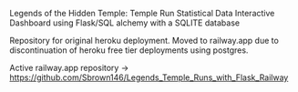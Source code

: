 Legends of the Hidden Temple: Temple Run Statistical Data Interactive Dashboard using Flask/SQL alchemy with a SQLITE database

Repository for original heroku deployment. Moved to railway.app due to discontinuation of heroku free tier deployments using postgres.

Active railway.app repository -> https://github.com/Sbrown146/Legends_Temple_Runs_with_Flask_Railway

